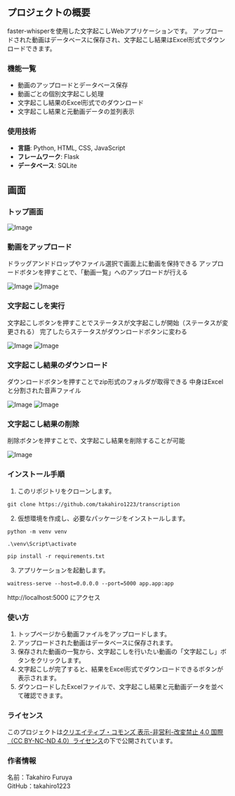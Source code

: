 ## プロジェクトの概要
faster-whisperを使用した文字起こしWebアプリケーションです。
アップロードされた動画はデータベースに保存され、文字起こし結果はExcel形式でダウンロードできます。

### 機能一覧

- 動画のアップロードとデータベース保存
- 動画ごとの個別文字起こし処理
- 文字起こし結果のExcel形式でのダウンロード
- 文字起こし結果と元動画データの並列表示

### 使用技術

- **言語**: Python, HTML, CSS, JavaScript
- **フレームワーク**: Flask
- **データベース**: SQLite

## 画面

### トップ画面
![Image](https://github.com/user-attachments/assets/fbf0e6d6-2ee3-4312-a0df-ad6dafce1b6d)

### 動画をアップロード
ドラッグアンドドロップやファイル選択で画面上に動画を保持できる
アップロードボタンを押すことで、「動画一覧」へのアップロードが行える

![Image](https://github.com/user-attachments/assets/a5f72161-6ea5-4ac4-a2f8-fd9857c64d18)
![Image](https://github.com/user-attachments/assets/2557fa0e-a0ca-4541-9411-bf80cf8a61bf)

### 文字起こしを実行
文字起こしボタンを押すことでステータスが文字起こしが開始（ステータスが変更される）
完了したらステータスがダウンロードボタンに変わる

![Image](https://github.com/user-attachments/assets/1e841d34-b3b4-48e7-a7d9-da55533eec5b)
![Image](https://github.com/user-attachments/assets/db46e5ed-e230-44d7-8bc5-80576244bd85)

### 文字起こし結果のダウンロード
ダウンロードボタンを押すことでzip形式のフォルダが取得できる
中身はExcelと分割された音声ファイル

![Image](https://github.com/user-attachments/assets/fc62b4b3-10f7-4b72-8eba-89cf702289f2)
![Image](https://github.com/user-attachments/assets/6ee7dc17-cc79-4e10-97f0-c02a2d0ab228)

### 文字起こし結果の削除
削除ボタンを押すことで、文字起こし結果を削除することが可能

![Image](https://github.com/user-attachments/assets/fbf0e6d6-2ee3-4312-a0df-ad6dafce1b6d)

### インストール手順

1. このリポジトリをクローンします。
```
git clone https://github.com/takahiro1223/transcription
```

2. 仮想環境を作成し、必要なパッケージをインストールします。
```
python -m venv venv
```
```
.\venv\Script\activate
```
```
pip install -r requirements.txt
```
3. アプリケーションを起動します。
```
waitress-serve --host=0.0.0.0 --port=5000 app.app:app
```
http://localhost:5000 にアクセス

### 使い方

1. トップページから動画ファイルをアップロードします。
2. アップロードされた動画はデータベースに保存されます。
3. 保存された動画の一覧から、文字起こしを行いたい動画の「文字起こし」ボタンをクリックします。
4. 文字起こしが完了すると、結果をExcel形式でダウンロードできるボタンが表示されます。
5. ダウンロードしたExcelファイルで、文字起こし結果と元動画データを並べて確認できます。

### ライセンス

このプロジェクトは[クリエイティブ・コモンズ 表示-非営利-改変禁止 4.0 国際（CC BY-NC-ND 4.0）ライセンス](https://creativecommons.org/licenses/by-nc-nd/4.0/deed.ja)の下で公開されています。

### 作者情報

名前：Takahiro Furuya  
GitHub：takahiro1223
